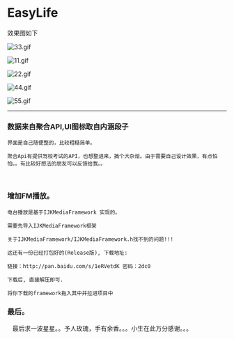 # EasyLife

效果图如下

![33.gif](http://upload-images.jianshu.io/upload_images/1338042-ef783b0250136bd4.gif?imageMogr2/auto-orient/strip)


![11.gif](http://upload-images.jianshu.io/upload_images/1338042-381077da150b5f1e.gif?imageMogr2/auto-orient/strip)


![22.gif](http://upload-images.jianshu.io/upload_images/1338042-b2242e2b1e364dc8.gif?imageMogr2/auto-orient/strip)


![44.gif](http://upload-images.jianshu.io/upload_images/1338042-9df8a373e6c0292d.gif?imageMogr2/auto-orient/strip)


![55.gif](http://upload-images.jianshu.io/upload_images/1338042-1c1b5e372466bd3a.gif?imageMogr2/auto-orient/strip)


---


### 数据来自聚合API,UI图标取自内涵段子

    界面是自己随便整的，比较粗糙简单。

    聚合Api有提供驾校考试的API，也想整进来，搞个大杂烩。由于需要自己设计效果，有点怕怕。。有比较好想法的朋友可以反馈给我。。
    
    
    
### 增加FM播放。

    电台播放是基于IJKMediaFramework 实现的。

    需要先导入IJKMediaFramework框架
    
    关于IJKMediaFramework/IJKMediaFramework.h找不到的问题!!!
    
    这还有一份已经打包好的(Release版), 下载地址:
    
    链接：http://pan.baidu.com/s/1eRVetdK 密码：2dc0
    
    下载后, 直接解压即可.
    
    将你下载的framework拖入其中并拉进项目中
    
### 最后。    

    最后求一波星星。。予人玫瑰，手有余香。。。小生在此万分感谢。。。
    
